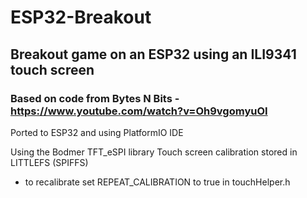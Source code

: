 # ESP32-Breakout
## Breakout game on an ESP32 using an ILI9341 touch screen

### Based on code from Bytes N Bits - https://www.youtube.com/watch?v=Oh9vgomyuOI

Ported to ESP32 and using PlatformIO IDE

Using the Bodmer TFT_eSPI library
Touch screen calibration stored in LITTLEFS (SPIFFS)
- to recalibrate set REPEAT_CALIBRATION to true in touchHelper.h
